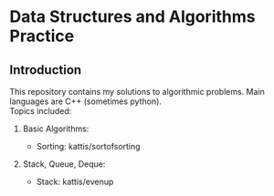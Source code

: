 # Data Structures and Algorithms Practice
## Introduction
This repository contains my solutions to algorithmic problems. Main languages are C++ (sometimes python). \
Topics included:
1. Basic Algorithms:
    * Sorting: kattis/sortofsorting

2. Stack, Queue, Deque:
    * Stack: kattis/evenup